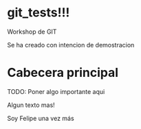 git_tests!!!
=========

Workshop de GIT

Se ha creado con intencion de demostracion

Cabecera principal
=========

TODO: Poner algo importante aqui


Algun texto mas!

Soy Felipe una vez más
